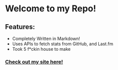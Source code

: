 # Welcome to my Repo!
## Features:
- Completely Written in Markdown!
- Uses APIs to fetch stats from GitHub, and Last.fm
- Took 5 f\*ckin house to make

### [Check out my site here!](Prathamesh-Ghatole.github.io)
